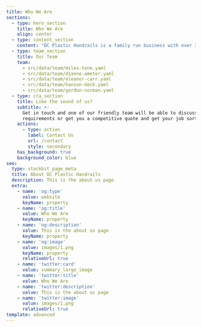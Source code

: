 ```yaml
---
title: Who We Are
sections:
  - type: hero_section
    title: Who We Are
    align: center
  - type: content_section
    content: "DC Plastic Handrails is a family run business with over 35 years of experience in fitting plastic handrail capping and have grown to become one of the leading fitters of PVC handrail covering in the UK.\_ We are based in Newcastle upon Tyne and can travel to anywhere in the UK.\n\nWe have completed work for a wide variety of businesses and individuals including large building companies, schools, councils, hospitals, DIY and many more.\n"
  - type: team_section
    title: Our Team
    team:
      - src/data/team/miles-tone.yaml
      - src/data/team/dianne-ameter.yaml
      - src/data/team/eleanor-carr.yaml
      - src/data/team/hanson-deck.yaml
      - src/data/team/gordon-norman.yaml
  - type: cta_section
    title: Like the sound of us?
    subtitle: >-
      Get in touch and one of our friendly team will be able to discuss your
      requirements or get you a competitive quote and get your job sorted.
    actions:
      - type: action
        label: Contact Us
        url: /contact
        style: secondary
    has_background: true
    background_color: blue
seo:
  type: stackbit_page_meta
  title: About DC Plastic Handrails
  description: This is the about us page
  extra:
    - name: 'og:type'
      value: website
      keyName: property
    - name: 'og:title'
      value: Who We Are
      keyName: property
    - name: 'og:description'
      value: This is the about us page
      keyName: property
    - name: 'og:image'
      value: images/1.png
      keyName: property
      relativeUrl: true
    - name: 'twitter:card'
      value: summary_large_image
    - name: 'twitter:title'
      value: Who We Are
    - name: 'twitter:description'
      value: This is the about us page
    - name: 'twitter:image'
      value: images/1.png
      relativeUrl: true
template: advanced
---
```


